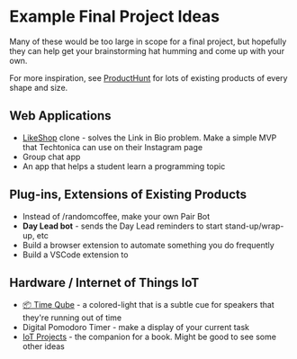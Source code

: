 # Example Final Project Ideas

Many of these would be too large in scope for a final project, but hopefully they can help get your brainstorming hat humming and come up with your own.

For more inspiration, see [ProductHunt](https://www.producthunt.com/) for lots of existing products of every shape and size.

## Web Applications

- [LikeShop](https://likeshop.me/newyorkermag) clone - solves the Link in Bio problem. Make a simple MVP that Techtonica can use on their Instagram page
- Group chat app
- An app that helps a student learn a programming topic

## Plug-ins, Extensions of Existing Products

- Instead of /randomcoffee, make your own Pair Bot
- **Day Lead bot** - sends the Day Lead reminders to start stand-up/wrap-up, etc
- Build a browser extension to automate something you do frequently
- Build a VSCode extension to 

## Hardware / Internet of Things IoT

- [📦 Time Qube](https://timeqube.com/) - a colored-light that is a subtle cue for speakers that they're running out of time
- Digital Pomodoro Timer - make a display of your current task
- [IoT Projects](https://github.com/PacktPublishing/Internet-of-Things-Programming-Projects) - the companion for a book. Might be good to see some other ideas
